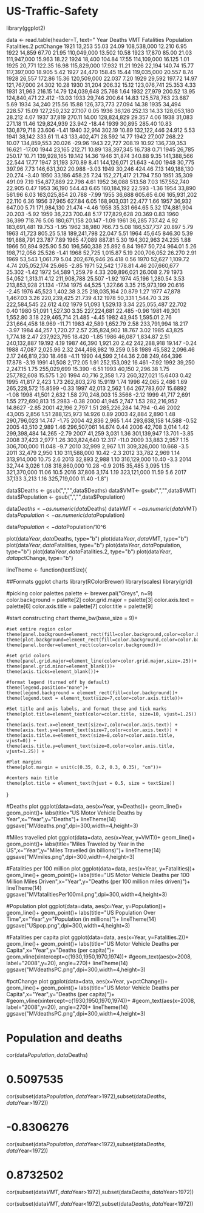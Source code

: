 # US-Traffic-Safety

library(ggplot2)


data <- read.table(header=T, text="
Year	Deaths  VMT Fatalities	Population	Fatalities.2 pctChange
                   1921	13,253	55.03	  24.09	108,538,000	12.210	6.95
                   1922	14,859	67.70	  21.95	110,049,000	13.502	10.58
                   1923	17,870	85.00	  21.03	111,947,000	15.963	18.22
                   1924	18,400	104.84	17.55	114,109,000	16.125	1.01
                   1925	20,771	122.35	16.98	115,829,000	17.932	11.21
                   1926	22,194	140.74	15.77	117,397,000	18.905	5.42
                   1927	24,470	158.45	15.44	119,035,000	20.557	8.74
                   1928	26,557	172.86	15.36	120,509,000	22.037	7.20
                   1929	29,592	197.72	14.97	121,767,000	24.302	10.28
                   1930	31,204	206.32	15.12	123,076,741	25.353	4.33
                   1931	31,963	216.15	14.79	124,039,648	25.768	1.64
                   1932	27,979	200.52	13.95	124,840,471	22.412	-13.03
                   1933	29,746	200.64	14.83	125,578,763	23.687	5.69
                   1934	34,240	215.56	15.88	126,373,773	27.094	14.38
                   1935	34,494	228.57	15.09	127,250,232	27.107	0.05
                   1936	36,126	252.13	14.33	128,053,180	28.212	4.07
                   1937	37,819	270.11	14.00	128,824,829	29.357	4.06
                   1938	31,083	271.18	11.46	129,824,939	23.942	-18.44
                   1939	30,895	285.40	10.83	130,879,718	23.606	-1.41
                   1940	32,914	302.19	10.89	132,122,446	24.912	5.53
                   1941	38,142	333.61	11.43	133,402,471	28.592	14.77
                   1942	27,007	268.22	10.07	134,859,553	20.026	-29.96
                   1943	22,727	208.19	10.92	136,739,353	16.621	-17.00
                   1944	23,165	212.71	10.89	138,397,345	16.738	0.71
                   1945	26,785	250.17	10.71	139,928,165	19.142	14.36
                   1946	31,874	340.88	9.35	141,388,566	22.544	17.77
                   1947	31,193	370.89	8.41	144,126,071	21.643	-4.00
                   1948	30,775	397.96	7.73	146,631,302	20.988	-3.03
                   1949	30,246	424.46	7.13	149,188,130	20.274	-3.40
                   1950	33,186	458.25	7.24	152,271,417	21.794	7.50
                   1951	35,309	491.09	7.19	154,877,889	22.798	4.61
                   1952	36,088	513.58	7.03	157,552,740	22.905	0.47
                   1953	36,190	544.43	6.65	160,184,192	22.593	-1.36
                   1954	33,890	561.96	6.03	163,025,854	20.788	-7.99
                   1955	36,688	605.65	6.06	165,931,202	22.110	6.36
                   1956	37,965	627.84	6.05	168,903,031	22.477	1.66
                   1957	36,932	647.00	5.71	171,984,130	21.474	-4.46
                   1958	35,331	664.65	5.32	174,881,904	20.203	-5.92
                   1959	36,223	700.48	5.17	177,829,628	20.369	0.83
                   1960	36,399	718.76	5.06	180,671,158	20.147	-1.09
                   1961	36,285	737.42	4.92	183,691,481	19.753	-1.95
                   1962	38,980	766.73	5.08	186,537,737	20.897	5.79
                   1963	41,723	805.25	5.18	189,241,798	22.047	5.51
                   1964	45,645	846.30	5.39	191,888,791	23.787	7.89
                   1965	47,089	887.81	5.30	194,302,963	24.235	1.88
                   1966	50,894	925.90	5.50	196,560,338	25.892	6.84
                   1967	50,724	964.01	5.26	198,712,056	25.526	-1.41
                   1968	52,725	1,015.87	5.19	200,706,052	26.270	2.91
                   1969	53,543	1,061.79	5.04	202,676,946	26.418	0.56
                   1970	52,627	1,109.72	4.74	205,052,174	25.665	-2.85
                   1971	52,542	1,178.81	4.46	207,660,677	25.302	-1.42
                   1972	54,589	1,259.79	4.33	209,896,021	26.008	2.79
                   1973	54,052	1,313.11	4.12	211,908,788	25.507	-1.92
                   1974	45,196	1,280.54	3.53	213,853,928	21.134	-17.14
                   1975	44,525	1,327.66	3.35	215,973,199	20.616	-2.45
                   1976	45,523	1,402.38	3.25	218,035,164	20.879	1.27
                   1977	47,878	1,467.03	3.26	220,239,425	21.739	4.12
                   1978	50,331	1,544.70	3.26	222,584,545	22.612	4.02
                   1979	51,093	1,529.13	3.34	225,055,487	22.702	0.40
                   1980	51,091	1,527.30	3.35	227,224,681	22.485	-0.96
                   1981	49,301	1,552.80	3.18	229,465,714	21.485	-4.45
                   1982	43,945	1,595.01	2.76	231,664,458	18.969	-11.71
                   1983	42,589	1,652.79	2.58	233,791,994	18.217	-3.97
                   1984	44,257	1,720.27	2.57	235,824,902	18.767	3.02
                   1985	43,825	1,774.18	2.47	237,923,795	18.420	-1.85
                   1986	46,087	1,834.87	2.51	240,132,887	19.192	4.19
                   1987	46,390	1,921.20	2.42	242,288,918	19.147	-0.24
                   1988	47,087	2,025.96	2.32	244,498,982	19.259	0.58
                   1989	45,582	2,096.46	2.17	246,819,230	18.468	-4.11
                   1990	44,599	2,144.36	2.08	249,464,396	17.878	-3.19
                   1991	41,508	2,172.05	1.91	252,153,092	16.461	-7.92
                   1992	39,250	2,247.15	1.75	255,029,699	15.390	-6.51
                   1993	40,150	2,296.38	1.75	257,782,608	15.575	1.20
                   1994	40,716	2,358	1.73	260,327,021	15.6403	0.42
                   1995	41,817	2,423	1.73	262,803,276	15.9119	1.74
                   1996	42,065	2,486	1.69	265,228,572	15.8599	-0.33
                   1997	42,013	2,562	1.64	267,783,607	15.6892	-1.08
                   1998	41,501	2,632	1.58	270,248,003	15.3566	-2.12
                   1999	41,717	2,691	1.55	272,690,813	15.2983	-0.38
                   2000	41,945	2,747	1.53	282,216,952	14.8627	-2.85
                   2001	42,196	2,797	1.51	285,226,284	14.794	-0.46
                   2002	43,005	2,856	1.51	288,125,973	14.926	0.89
                   2003	42,884	2,890	1.48	290,796,023	14.747	-1.75
                   2004	42,836	2,965	1.44	293,638,158	14.588	-0.52
                   2005	43,510	2,989	1.46	296,507,061	14.674	0.44
                   2006	42,708	3,014	1.42	299,398,484	14.265	-2.79
                   2007	41,259	3,031	1.36	301,139,947	13.701	-3.85
                   2008	37,423	2,977	1.26	303,824,640	12.317	-11.0
                   2009	33,883	2,957	1.15	306,700,000	11.048	-9.7
                   2010	32,999	2,967	1.11	309,326,000	10.668	-3.5
                   2011	32,479	2,950	1.10	311,588,000	10.42	-2.3
                   2012	33,782	2,969	1.14	313,914,000	10.75	2.6
                   2013	32,893	2,988	1.10	316,129,000	10.40	-3.3
                   2014	32,744	3,026	1.08	318,860,000	10.28	-0.9
                   2015	35,485	3,095	1.15	321,370,000	11.06	10.5
                   2016	37,806	3,174	1.19	323,121,000	11.59	5.6
                   2017	37,133	3,213	1.16	325,719,000	11.40	-1.8")


data$Deaths <- gsub(",","",data$Deaths)
data$VMT<- gsub(",","",data$VMT)
data$Population <- gsub(",","",data$Population)

data$Deaths <- as.numeric(data$Deaths)
data$VMT <- as.numeric(data$VMT)
data$Population <- as.numeric(data$Population)

data$Population <- data$Population/10^6


plot(data$Year, data$Deaths, type="b")
plot(data$Year, data$VMT, type="b")
plot(data$Year, data$Fatalities, type="b")
plot(data$Year, data$Population, type="b")
plot(data$Year, data$Fatalities.2, type="b")
plot(data$Year, data$pctChange, type="b")


lineTheme <- function(textSize){
  
  ##Formats ggplot charts
  library(RColorBrewer)
  library(scales)
  library(grid)
  
  #picking color palettes
  palette <- brewer.pal("Greys", n=9)
  color.background = palette[2]
  color.grid.major = palette[3]
  color.axis.text = palette[6]
  color.axis.title = palette[7]
  color.title = palette[9]
  
  #start constructing chart
  theme_bw(base_size = 9)+
    
    #set entire region color
    theme(panel.background=element_rect(fill=color.background,color=color.background))+
    theme(plot.background=element_rect(fill=color.background,color=color.background))+
    theme(panel.border=element_rect(color=color.background))+
    
    #set grid colors 
    theme(panel.grid.major=element_line(color=color.grid.major,size=.25))+
    theme(panel.grid.minor=element_blank())+
    theme(axis.ticks=element_blank())+
    
    #format legend (turned off by default)
    theme(legend.position="none")+
    theme(legend.background = element_rect(fill=color.background))+
    theme(legend.text = element_text(size=7,color=color.axis.title))+
    
    #Set title and axis labels, and format these and tick marks
    theme(plot.title=element_text(color=color.title, size=10, vjust=1.25)) +
    theme(axis.text.x=element_text(size=7,color=color.axis.text)) +
    theme(axis.text.y=element_text(size=7,color=color.axis.text)) +
    theme(axis.title.x=element_text(size=8,color=color.axis.title, vjust=0)) +
    theme(axis.title.y=element_text(size=8,color=color.axis.title, vjust=1.25)) +
    
    #Plot margins
    theme(plot.margin = unit(c(0.35, 0.2, 0.3, 0.35), "cm"))+
    
    #centers main title  
    theme(plot.title = element_text(hjust = 0.5, size = textSize))
}

#Deaths plot
ggplot(data=data, aes(x=Year, y=Deaths))+
  geom_line()+
  geom_point()+
  labs(title="US Motor Vehicle Deaths by Year",x="Year",y="Deaths")+
  lineTheme(14)
ggsave("MVdeaths.png",dpi=300,width=4,height=3)

#Miles travelled plot
ggplot(data=data, aes(x=Year, y=VMT))+
  geom_line()+
  geom_point()+
  labs(title="Miles Traveled by Year in the US",x="Year",y="Miles Travelled (in billions)")+
  lineTheme(14)
ggsave("MVmiles.png",dpi=300,width=4,height=3)

#Fatalities per 100 million plot
ggplot(data=data, aes(x=Year, y=Fatalities))+
  geom_line()+
  geom_point()+
  labs(title="US Motor Vehicle Deaths per 100 Million Miles Driven",x="Year",y="Deaths (per 100 million miles driven)")+
  lineTheme(14)
ggsave("MVfatalitiesPer100mil.png",dpi=300,width=4,height=3)

#Population plot
ggplot(data=data, aes(x=Year, y=Population))+
  geom_line()+
  geom_point()+
  labs(title="US Population Over Time",x="Year",y="Population (in millions)")+
  lineTheme(14)
ggsave("USpop.png",dpi=300,width=4,height=3)

#Fatalities per capita plot
ggplot(data=data, aes(x=Year, y=Fatalities.2))+
  geom_line()+
  geom_point()+
  labs(title="US Motor Vehicle Deaths per Capita",x="Year",y="Deaths (per capita)")+
  geom_vline(xintercept=c(1930,1950,1970,1974))+
  #geom_text(aes(x=2008, label="2008",y=20), angle=270)+
  lineTheme(14)
ggsave("MVdeathsPC.png",dpi=300,width=4,height=3)

#pctChange plot
ggplot(data=data, aes(x=Year, y=pctChange))+
  geom_line()+
  geom_point()+
  labs(title="US Motor Vehicle Deaths per Capita",x="Year",y="Deaths (per capita)")+
  #geom_vline(xintercept=c(1930,1950,1970,1974))+
  #geom_text(aes(x=2008, label="2008",y=20), angle=270)+
  lineTheme(14)
ggsave("MVdeathsPC.png",dpi=300,width=4,height=3)



# Population and deaths
cor(data$Population,data$Deaths)
# 0.5097535
cor(subset(data$Population,data$Year>1972),subset(data$Deaths,data$Year>1972))
# -0.8306276
cor(subset(data$Population,data$Year<1972),subset(data$Deaths,data$Year<1972))
# 0.8732502


cor(subset(data$VMT,data$Year>1972),subset(data$Deaths,data$Year>1972))

cor(subset(data$VMT,data$Year<1972),subset(data$Deaths,data$Year<1972))
